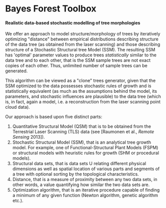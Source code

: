 # Bayes Forest Toolbox
#### Realistic data-based stochastic modelling of tree morphologies

We offer an approach to model structure/morphology of trees by iteratively optimizing "distance" between empirical distributions describing structure of the data tree (as obtained from the laser scanning) and those describing structure of a Stochastic Structural tree Model (SSM). The resulting SSM has 'optimal' parameter values to produce trees *statistically* similar to the data tree and to each other, that is the SSM sample trees are not exact copies of each other. Thus, unlimited number of sample trees can be generated.

This algorithm can be viewed as a "clone" trees generator, given that the SSM optimized to the data possesses stochastic rules of growth
and is statistically equivalent (as much as the assumptions behind the model, its parameters, and stochastic influences are plausible) 
to the data tree (which is, in fact, again a model, i.e. a reconstruction from the laser scanning point cloud data).

Our approach is based upon five distinct parts:

1. Quantitative Structural Model (QSM) that is to be obtained from the Terrestrial Laser Scanning (TLS) data (see [Raumonen et al., *Remote Sensing* 2013]).
2. Stochastic Structural Model (SSM), that is an analytical tree growth model. For example, one of Functional-Structural Plant Models (FSPM) or structural models with heuristic rules for growth (SHM or procedural models).	
3. Structural data sets, that is data sets U relating different physical dimensions as well as spatial location of various parts and segments of a tree with optional sorting by the topological characteristics.
4. Distance, that is a measure of proximity between any two data sets, in other words, a value quantifying how similar the two data sets are. 
5. Optimization algorithm, that is an iterative procedure capable of finding a minimum of any given function (Newton algorithm, genetic algorithm etc.).


